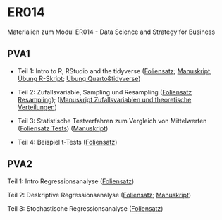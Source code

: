 # ER014
Materialien zum Modul ER014 - Data Science and Strategy for Business


## PVA1

* Teil 1: Intro to R, RStudio and the tidyverse ([Foliensatz](https://FFHS-EconomicResearch.github.io/ER014/Rmd-qmd/PVA1/01_Intro_R_tidy.html#1); [Manuskript](https://FFHS-EconomicResearch.github.io/ER014/Rmd-qmd/PVA1/01_DatenprojekteR.html#1), [Übung R-Skript](https://github.com/FFHS-EconomicResearch/ER014/blob/b54497690f68e1d5f53683364edc7ddccc070c2c/R/PVA1/01_EX_IntroR.R); [Übung Quarto&tidyverse](https://github.com/FFHS-EconomicResearch/ER014/blob/main/Rmd-qmd/PVA1/01_EX_Quarto%26tidyverse.qmd))

* Teil 2: Zufallsvariable, Sampling und Resampling ([Foliensatz Resampling](https://FFHS-EconomicResearch.github.io/ER014/Rmd-qmd/PVA1/02_Sampling_slides.html)); ([Manuskript Zufallsvariablen und theoretische Verteilungen](https://FFHS-EconomicResearch.github.io/ER014/Rmd-qmd/PVA1/02_Zufallsvariablen.html))

* Teil 3: Statistische Testverfahren zum Vergleich von Mittelwerten ([Foliensatz Tests](https://FFHS-EconomicResearch.github.io/ER014/Rmd-qmd/PVA1/03_Testing_slides.html)) ([Manuskript](https://FFHS-EconomicResearch.github.io/ER014/Rmd-qmd/PVA1/03_Tests.html#1))

* Teil 4: Beispiel t-Tests ([Foliensatz](https://FFHS-EconomicResearch.github.io/ER014/Rmd-qmd/PVA1/04_t-Tests_with_infer.html#1))


## PVA2

Teil 1: Intro Regressionsanalyse  ([Foliensatz](https://FFHS-EconomicResearch.github.io/ER014/Rmd-qmd/PVA2/01_IntroRegression_slides.html#1))

Teil 2: Deskriptive Regressionsanalyse  ([Foliensatz](https://FFHS-EconomicResearch.github.io/ER014/Rmd-qmd/PVA2/02_DescriptiveRegression.html#1); [Manuskript](https://FFHS-EconomicResearch.github.io/ER014/Rmd-qmd/PVA2/02_Intro_SimpleRegression.html))

Teil 3: Stochastische Regressionsanalyse  ([Foliensatz](https://FFHS-EconomicResearch.github.io/ER014/Rmd-qmd/PVA2/03_InferenceRegression.html#1))
